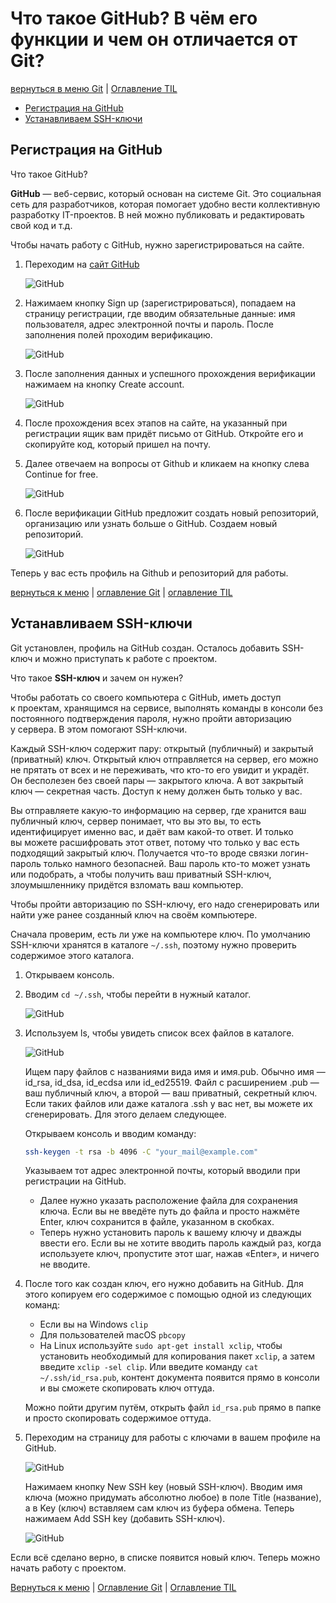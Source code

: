 # Что такое GitHub? В чём его функции и чем он отличается от Git?

<a id="github"></a>

[вернуться в меню Git](/Git/README.md#start) | [Оглавление TIL](/README.md#start)

- [Регистрация на GitHub](#1)
- [Устанавливаем SSH-ключи](#2)

## Регистрация на GitHub

<a id="1"></a>

Что такое GitHub?

**GitHub** — веб-сервис, который основан на системе Git. Это социальная сеть для разработчиков, которая помогает удобно вести коллективную разработку IT-проектов. В ней можно публиковать и редактировать свой код и т.д.

Чтобы начать работу с GitHub, нужно зарегистрироваться на сайте.

1. Переходим на [сайт GitHub](https://github.com/)

    ![GitHub](/img/Git/git-github-1.png)

2. Нажимаем кнопку Sign up (зарегистрироваться), попадаем на страницу регистрации, где вводим обязательные данные: имя пользователя, адрес электронной почты и пароль. После заполнения полей проходим верификацию.

    ![GitHub](/img/Git/git-github-2.png)

3. После заполнения данных и успешного прохождения верификации нажимаем на кнопку Create account.

    ![GitHub](/img/Git/git-github-3.png)

4. После прохождения всех этапов на сайте, на указанный при регистрации ящик вам придёт письмо от GitHub. Откройте его и скопируйте код, который пришел на почту.

5. Далее отвечаем на вопросы от Github и кликаем на кнопку слева Continue for free.

    ![GitHub](/img/Git/git-github-4.png)

6. После верификации GitHub предложит создать новый репозиторий, организацию или узнать больше о GitHub. Создаем новый репозиторий.

    ![GitHub](/img/Git/git-github-5.png)

Теперь у вас есть профиль на Github и репозиторий для работы.

[вернуться к меню](/Git/GitHub/README.md#github) | [оглавление Git](/Git/README.md#git) | [оглавление TIL](/README.md#start)

## Устанавливаем SSH-ключи

<a id="2"></a>

Git установлен, профиль на GitHub создан. Осталось добавить SSH-ключ и можно приступать к работе с проектом.

Что такое **SSH-ключ** и зачем он нужен?

Чтобы работать со своего компьютера с GitHub, иметь доступ к проектам, хранящимся на сервисе, выполнять команды в консоли без постоянного подтверждения пароля, нужно пройти авторизацию у сервера. В этом помогают SSH-ключи.

Каждый SSH-ключ содержит пару: открытый (публичный) и закрытый (приватный) ключ. Открытый ключ отправляется на сервер, его можно не прятать от всех и не переживать, что кто-то его увидит и украдёт. Он бесполезен без своей пары — закрытого ключа. А вот закрытый ключ — секретная часть. Доступ к нему должен быть только у вас.

Вы отправляете какую-то информацию на сервер, где хранится ваш публичный ключ, сервер понимает, что вы это вы, то есть идентифицирует именно вас, и даёт вам какой-то ответ. И только вы можете расшифровать этот ответ, потому что только у вас есть подходящий закрытый ключ. Получается что-то вроде связки логин-пароль только намного безопасней. Ваш пароль кто-то может узнать или подобрать, а чтобы получить ваш приватный SSH-ключ, злоумышленнику придётся взломать ваш компьютер.

Чтобы пройти авторизацию по SSH-ключу, его надо сгенерировать или найти уже ранее созданный ключ на своём компьютере.

Сначала проверим, есть ли уже на компьютере ключ. По умолчанию SSH-ключи хранятся в каталоге `~/.ssh`, поэтому нужно проверить содержимое этого каталога.

1. Открываем консоль.
2. Вводим `cd ~/.ssh`, чтобы перейти в нужный каталог.

    ![GitHub](/img/Git/git-github-ssh-1.png)

3. Используем ls, чтобы увидеть список всех файлов в каталоге.

    ![GitHub](/img/Git/git-github-ssh-2.png)

    Ищем пару файлов с названиями вида имя и имя.pub. Обычно имя — id_rsa, id_dsa, id_ecdsa или id_ed25519. Файл с расширением .pub — ваш публичный ключ, а второй — ваш приватный, секретный ключ. Если таких файлов или даже каталога .ssh у вас нет, вы можете их сгенерировать. Для этого делаем следующее.

    Открываем консоль и вводим команду:

    ```bash
    ssh-keygen -t rsa -b 4096 -C "your_mail@example.com"
    ```

    Указываем тот адрес электронной почты, который вводили при регистрации на GitHub.

    - Далее нужно указать расположение файла для сохранения ключа. Если вы не введёте путь до файла и просто нажмёте Enter, ключ сохранится в файле, указанном в скобках.
    - Теперь нужно установить пароль к вашему ключу и дважды ввести его. Если вы не хотите вводить пароль каждый раз, когда используете ключ, пропустите этот шаг, нажав «Enter», и ничего не вводите.

4. После того как создан ключ, его нужно добавить на GitHub. Для этого копируем его содержимое с помощью одной из следующих команд:

    - Если вы на Windows `clip`
    - Для пользователей macOS `pbcopy`
    - На Linux используйте `sudo apt-get install xclip`, чтобы установить необходимый для копирования пакет `xclip`, а затем введите `xclip -sel clip`. Или введите команду `cat ~/.ssh/id_rsa.pub`, контент документа появится прямо в консоли и вы сможете скопировать ключ оттуда.

    Можно пойти другим путём, открыть файл `id_rsa.pub` прямо в папке и просто скопировать содержимое оттуда.

5. Переходим на страницу для работы с ключами в вашем профиле на GitHub.

    ![GitHub](/img/Git/git-github-ssh-3.png)

    Нажимаем кнопку New SSH key (новый SSH-ключ). Вводим имя ключа (можно придумать абсолютно любое) в поле Title (название), а в Key (ключ) вставляем сам ключ из буфера обмена. Теперь нажимаем Add SSH key (добавить SSH-ключ).

    ![GitHub](/img/Git/git-github-ssh-4.png)

Если всё сделано верно, в списке появится новый ключ. Теперь можно начать работу с проектом.

[Вернуться к меню](/Git/GitHub/README.md#github) | [Оглавление Git](/Git/README.md#git) | [Оглавление TIL](/README.md#start)
